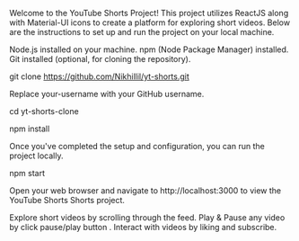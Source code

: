 <!-- YouTube Shorts Project Setup and Run Guide -->

Welcome to the YouTube Shorts Project! This project utilizes ReactJS along with Material-UI icons to create a platform for exploring short videos. Below are the instructions to set up and run the project on your local machine.

<!-- Prerequisites -->
Node.js installed on your machine.
npm (Node Package Manager) installed.
Git installed (optional, for cloning the repository).

<!-- Getting Started -->

<!-- 1. Clone the Repository (if you haven't already):  -->

git clone https://github.com/Nikhillil/yt-shorts.git

Replace your-username with your GitHub username.

 <!-- 2. Navigate to the Project Directory: -->

 cd yt-shorts-clone

 <!-- 3. Install Dependencies: -->

 npm install

<!-- Running the Application -->

Once you've completed the setup and configuration, you can run the project locally.

<!-- 1. Start the Development Server: -->

npm start

<!-- 2. Access the Application: -->

Open your web browser and navigate to http://localhost:3000 to view the YouTube Shorts Shorts project.

<!-- Usage -->
Explore short videos by scrolling through the feed.
Play & Pause any video by click pause/play button .
Interact with videos by liking and subscribe.